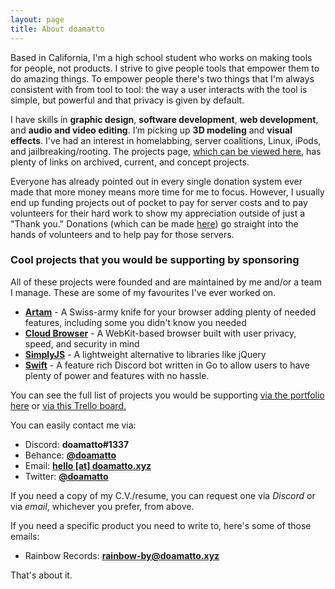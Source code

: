 ```yaml
---
layout: page
title: About doamatto
---
```


Based in California, I'm a high school student who works on making tools for people, not products. I strive to give people tools that empower them to do amazing things. To empower people there's two things that I'm always consistent with from tool to tool: the way a user interacts with the tool is simple, but powerful and that privacy is given by default.

I have skills in **graphic design**, **software development**, **web development**, and **audio and video editing**. I’m picking up **3D modeling** and **visual effects**. I've had an interest in homelabbing, server coalitions, Linux, iPods, and jailbreaking/rooting. The projects page, [which can be viewed here](/projects), has plenty of links on archived, current, and concept projects.

Everyone has already pointed out in every single donation system ever made that more money means more time for me to focus. However, I usually end up funding projects out of pocket to pay for server costs and to pay volunteers for their hard work to show my appreciation outside of just a "Thank you." Donations (which can be made [here](https://github.com/sponsors/doamatto)) go straight into the hands of volunteers and to help pay for those servers.

### Cool projects that you would be supporting by sponsoring
All of these projects were founded and are maintained by me and/or a team I manage. These are some of my favourites I've ever worked on.

- [**Artam**](https://github.com/doamatto/artam) - A Swiss-army knife for your browser adding plenty of needed features, including some you didn't know you needed
- [**Cloud Browser**](https://github.com/Cloud-Browser) - A WebKit-based browser built with user privacy, speed, and security in mind
- [**SimplyJS**](http://github.com/doamatto/simply.js) - A lightweight alternative to libraries like jQuery
- [**Swift**](https://github.com/doamatto/swiftbot) - A feature rich Discord bot written in Go to allow users to have plenty of power and features with no hassle.

You can see the full list of projects you would be supporting [via the portfolio here](/projects) or [via this Trello board.](https://trello.com/b/gODKGO1o/)

You can easily contact me via:
- Discord: **doamatto#1337**
- Behance: **[@doamatto](https://be.net/doamatto)**
- Email: **[hello \[at\] doamatto.xyz](mailto:hello@doamatto.xyz)**
- Twitter: **[@doamatto](https://twitter.com/doamatto)**

If you need a copy of my C.V./resume, you can request one via *Discord* or via *email*, whichever you prefer, from above.

If you need a specific product you need to write to, here's some of those emails:

- Rainbow Records: **[rainbow-by@doamatto.xyz](mailto:rainbow-by@doamatto.xyz)**

That's about it.